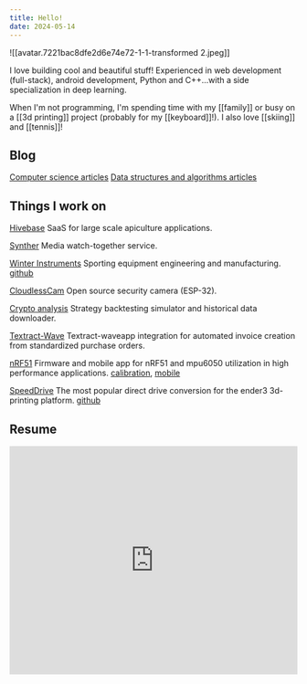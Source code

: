 ```yaml
---
title: Hello!
date: 2024-05-14
---
```

![[avatar.7221bac8dfe2d6e74e72-1-1-transformed 2.jpeg]]

I love building cool and beautiful stuff! Experienced in web development (full-stack), android development, Python and C++...with a side specialization in deep learning. 
  
When I'm not programming, I'm spending time with my [[family]] or busy on a [[3d printing]] project (probably for my [[keyboard]]!). I also love [[skiing]] and [[tennis]]!


## Blog

[Computer science articles](https://alexpokho.xyz/leetcode)
[Data structures and algorithms articles](https://alexpokho.xyz/DSA)


## Things I work on

[Hivebase](https://hivebase.net)
SaaS for large scale apiculture applications.

[Synther](https://synther.io)
Media watch-together service.

[Winter Instruments](https://winterinstruments.store)
Sporting equipment engineering and manufacturing. [github](https://github.com/sashalex007/winter-instruments)

[CloudlessCam](https://github.com/sashalex007/cloudlessCam)
Open source security camera (ESP-32).

[Crypto analysis](https://github.com/sashalex007/Backtesting-simulator)
Strategy backtesting simulator and historical data downloader.

[Textract-Wave](https://github.com/sashalex007/Textract-Wave-Invoicing-Server)
Textract-waveapp integration for automated invoice creation from standardized purchase orders.

[nRF51](https://github.com/sashalex007/nrf51_mbedOS_MPU6050)
Firmware and mobile app for nRF51 and mpu6050 utilization in high performance applications. [calibration](https://github.com/sashalex007/nrf51_MPU6050_calibrate), [mobile](https://github.com/sashalex007/nrf51_android_app)

[SpeedDrive](https://www.thingiverse.com/thing:3816051)
The most popular direct drive conversion for the ender3 3d-printing platform. [github](https://github.com/sashalex007/speedDrive)

## Resume

<iframe
	title='resume'
	src="https://drive.google.com/file/d/1OQ0BXvkaSjP_tQ8iYP-Lp2_DZiXfhFmi/preview"
	frameBorder="0"
	scrolling="auto"
	height="400"
	width="100%"
	style={{
		display: 'block'
	}}
></iframe>